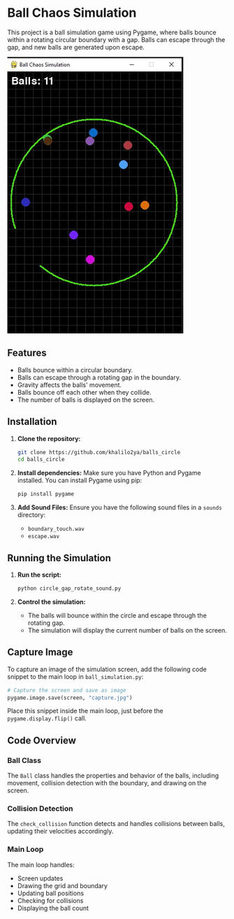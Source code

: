 
# Ball Chaos Simulation

This project is a ball simulation game using Pygame, where balls bounce within a rotating circular boundary with a gap. Balls can escape through the gap, and new balls are generated upon escape.

![Simulation Capture](captures/capture.jpg)

## Features

- Balls bounce within a circular boundary.
- Balls can escape through a rotating gap in the boundary.
- Gravity affects the balls' movement.
- Balls bounce off each other when they collide.
- The number of balls is displayed on the screen.

## Installation

1. **Clone the repository:**
    ```sh
    git clone https://github.com/khalilo2ya/balls_circle
    cd balls_circle
    ```

2. **Install dependencies:**
    Make sure you have Python and Pygame installed. You can install Pygame using pip:
    ```sh
    pip install pygame
    ```

3. **Add Sound Files:**
    Ensure you have the following sound files in a `sounds` directory:
    - `boundary_touch.wav`
    - `escape.wav`

## Running the Simulation

1. **Run the script:**
    ```sh
    python circle_gap_rotate_sound.py
    ```

2. **Control the simulation:**
    - The balls will bounce within the circle and escape through the rotating gap.
    - The simulation will display the current number of balls on the screen.

## Capture Image

To capture an image of the simulation screen, add the following code snippet to the main loop in `ball_simulation.py`:

```python
# Capture the screen and save as image
pygame.image.save(screen, "capture.jpg")
```

Place this snippet inside the main loop, just before the `pygame.display.flip()` call.

## Code Overview

### Ball Class

The `Ball` class handles the properties and behavior of the balls, including movement, collision detection with the boundary, and drawing on the screen.

### Collision Detection

The `check_collision` function detects and handles collisions between balls, updating their velocities accordingly.

### Main Loop

The main loop handles:
- Screen updates
- Drawing the grid and boundary
- Updating ball positions
- Checking for collisions
- Displaying the ball count

